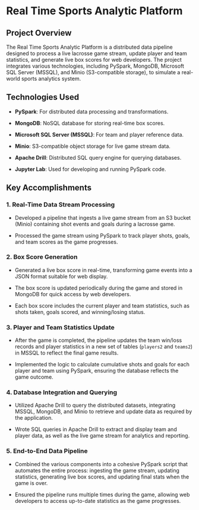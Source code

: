 # **Real Time Sports Analytic Platform**

## **Project Overview**

The Real Time Sports Analytic Platform is a distributed data pipeline designed to process a live lacrosse game stream, update player and team statistics, and generate live box scores for web developers. The project integrates various technologies, including PySpark, MongoDB, Microsoft SQL Server (MSSQL), and Minio (S3-compatible storage), to simulate a real-world sports analytics system.

## **Technologies Used**

- **PySpark**: For distributed data processing and transformations.
  
- **MongoDB**: NoSQL database for storing real-time box scores.
  
- **Microsoft SQL Server (MSSQL)**: For team and player reference data.
  
- **Minio**: S3-compatible object storage for live game stream data.
  
- **Apache Drill**: Distributed SQL query engine for querying databases.
  
- **Jupyter Lab**: Used for developing and running PySpark code.

## **Key Accomplishments**

### **1. Real-Time Data Stream Processing**

- Developed a pipeline that ingests a live game stream from an S3 bucket (Minio) containing shot events and goals during a lacrosse game.
  
- Processed the game stream using PySpark to track player shots, goals, and team scores as the game progresses.

### **2. Box Score Generation**

- Generated a live box score in real-time, transforming game events into a JSON format suitable for web display.
  
- The box score is updated periodically during the game and stored in MongoDB for quick access by web developers.
  
- Each box score includes the current player and team statistics, such as shots taken, goals scored, and winning/losing status.
  

### **3. Player and Team Statistics Update**

- After the game is completed, the pipeline updates the team win/loss records and player statistics in a new set of tables (`players2` and `teams2`) in MSSQL to reflect the final game results.
  
- Implemented the logic to calculate cumulative shots and goals for each player and team using PySpark, ensuring the database reflects the game outcome.

### **4. Database Integration and Querying**

- Utilized Apache Drill to query the distributed datasets, integrating MSSQL, MongoDB, and Minio to retrieve and update data as required by the application.
  
- Wrote SQL queries in Apache Drill to extract and display team and player data, as well as the live game stream for analytics and reporting.

### **5. End-to-End Data Pipeline**

- Combined the various components into a cohesive PySpark script that automates the entire process: ingesting the game stream, updating statistics, generating live box scores, and updating final stats when the game is over.
  
- Ensured the pipeline runs multiple times during the game, allowing web developers to access up-to-date statistics as the game progresses.
